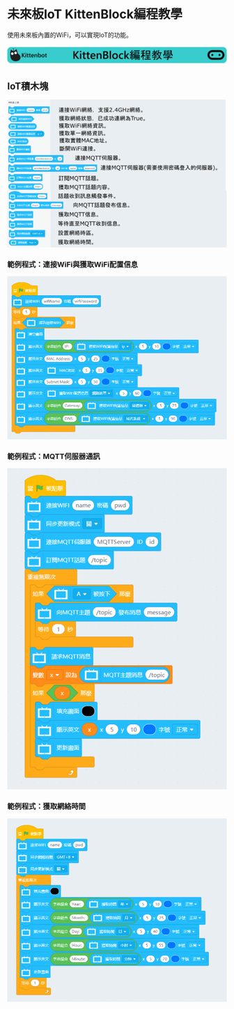 # 未來板IoT KittenBlock編程教學

使用未來板內置的WiFi，可以實現IoT的功能。

![](../functional_module/PWmodules/images/kbbanner.png)

## IoT積木塊

![](./images/wifi.png)

### 範例程式：連接WiFi與獲取WiFi配置信息

![](./images/wifi_code1.png)

### 範例程式：MQTT伺服器通訊

![](./images/wifi_code2.png)

### 範例程式：獲取網絡時間

![](./images/wifi_code3.png)



